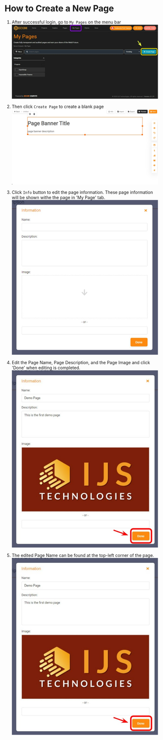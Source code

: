 # How to Create a New Page
1. After successful login, go to `My Pages` on the menu bar
 ![](.scbook/my_page.jpg)
 
2. Then click `Create Page` to create a blank page
 ![](.scbook/new-page.jpg)
 
3. Click `Info` button to edit the page information.  These page information will be shown withe the page in 'My Page' tab.
 ![](.scbook/page-info-edit.jpg)
 
4. Edit the Page Name, Page Description, and the Page Image and click 'Done' when editing is completed.
 ![](.scbook/page-info-edited.jpg)
 
5. The edited Page Name can be found at the top-left corner of the page.
 ![](.scbook/page-info-edited.jpg)
